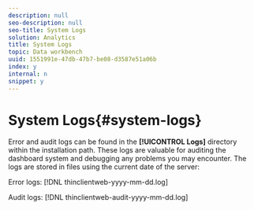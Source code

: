 ```yaml
---
description: null
seo-description: null
seo-title: System Logs
solution: Analytics
title: System Logs
topic: Data workbench
uuid: 1551991e-47db-47b7-be08-d3587e51a06b
index: y
internal: n
snippet: y
---
```


# System Logs{#system-logs}

Error and audit logs can be found in the **[!UICONTROL Logs]** directory within the installation path. These logs are valuable for auditing the dashboard system and debugging any problems you may encounter. The logs are stored in files using the current date of the server:

Error logs: [!DNL thinclientweb-yyyy-mm-dd.log]

Audit logs: [!DNL thinclientweb-audit-yyyy-mm-dd.log]
